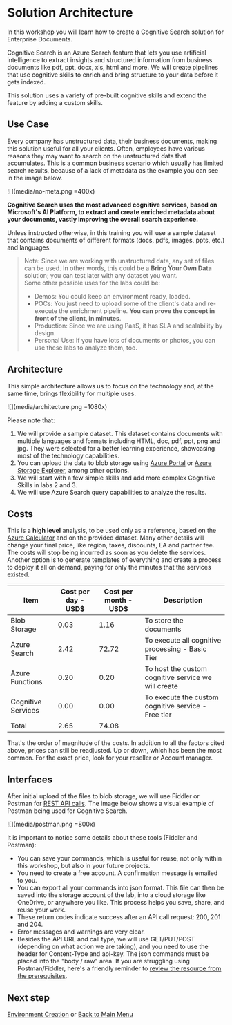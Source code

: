 # Solution Architecture

In this workshop you will learn how to create a Cognitive Search solution for Enterprise Documents. 

Cognitive Search is an Azure Search feature that lets you use artificial intelligence to extract insights and structured information from business documents like pdf, ppt, docx, xls, html and more. We will create pipelines that use cognitive skills to enrich and bring structure to your data before it gets indexed. 

This solution uses a variety of pre-built cognitive skills and extend the feature by adding a custom skills.

## Use Case

Every company has unstructured data, their business documents, making this solution useful for all your clients. Often, employees have various reasons they may want to search on the unstructured data that accumulates. 
This is a common business scenario which usually has limited search results, because of a lack of metadata as the example you can see in the image below. 

![](media/no-meta.png =400x)

**Cognitive Search uses the most advanced cognitive services, based on Microsoft's AI Platform, to extract and create enriched metadata about your documents, vastly improving the overall search experience.** 

Unless instructed otherwise, in this training you will use a sample dataset that contains documents of different formats (docs, pdfs, images, ppts, etc.) and languages.  



> Note: Since we are working with unstructured data, any set of files can be used. In other words, this could be a **Bring Your Own Data** solution; you can test later with any dataset you want.  
> Some other possible uses for the labs could be:  
>  
>  + Demos: You could keep an environment ready, loaded. 
>  + POCs: You just need to upload some of the client's data and re-execute the enrichment pipeline. **You can prove the concept in front of the client, in minutes**.
>  + Production: Since we are using PaaS, it has SLA and scalability by design.
>  + Personal Use: If you have lots of documents or photos, you can use these labs to analyze them, too.


## Architecture

This simple architecture allows us to focus on the technology and, at the same time, brings flexibility for multiple uses.

![](media/architecture.png =1080x)

Please note that:

1. We will provide a sample dataset. This dataset contains documents with multiple languages and formats including HTML, doc, pdf, ppt, png and jpg. They were selected for a better learning experience, showcasing most of the technology capabilities.
2. You can upload the data to blob storage using [Azure Portal](https://docs.microsoft.com/en-us/azure/storage/blobs/storage-quickstart-blobs-portal) or [Azure Storage Explorer](https://docs.microsoft.com/en-us/azure/storage/blobs/storage-quickstart-blobs-storage-explorer), among other options.
3. We will start with a few simple skills and add more complex Cognitive Skills in labs 2 and 3.
4. We will use Azure Search query capabilities to analyze the results.

## Costs
This is a **high level** analysis, to be used only as a reference, based on the [Azure Calculator](https://azure.microsoft.com/en-us/pricing/calculator/) and on the provided dataset. Many other details will change your final price, like region, taxes, discounts, EA and partner fee. The costs will stop being incurred as soon as you delete the services. Another option is to generate templates of everything and create a process to deploy it all on demand, paying for only the minutes that the services existed.

| Item |Cost per day - USD$ | Cost per month - USD$ | Description
|-------|----------|----------|----------|
| Blob Storage | 0.03 | 1.16 |To store the documents |
| Azure Search | 2.42 | 72.72 | To execute all cognitive processing - Basic Tier |
| Azure Functions | 0.20 | 0.20 | To host the custom cognitive service we will create |
| Cognitive Services | 0.00 | 0.00 | To execute the custom cognitive service - Free tier | 
| Total | 2.65 | 74.08 |  | 

That's the order of magnitude of the costs. In addition to all the factors cited above, prices can still be readjusted. Up or down, which has been the most common. For the exact price, look for your reseller or Account manager.

## Interfaces
After initial upload of the files to blob storage,  we will use Fiddler or Postman for [REST API calls](https://docs.microsoft.com/en-us/azure/search/search-fiddler). The image below shows a visual example of Postman being used for Cognitive Search.

![](media/postman.png =800x)

It is important to notice some details about these tools (Fiddler and Postman):
+ You can save your commands, which is useful for reuse, not only within this workshop, but also in your future projects.
+ You need to create a free account. A confirmation message is emailed to you.
+ You can export all your commands into json format. This file can then be saved into the storage account of the lab, into a cloud storage like OneDrive, or anywhere you like. This process helps you save, share, and reuse your work.
+ These return codes indicate success after an API call request: 200, 201 and 204. 
+ Error messages and warnings are very clear.
+ Besides the API URL and call type, we will use GET/PUT/POST (depending on what action we are taking), and you need to use the header for Content-Type and api-key. The json commands must be placed into the "body / raw" area. If you are struggling using Postman/Fiddler, here's a friendly reminder to [review the resource from the prerequisites](https://docs.microsoft.com/en-us/azure/search/search-fiddler).


## Next step
[Environment Creation](04-Environment-Creation.md) or [Back to Main Menu](01-readme.md)



